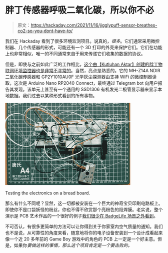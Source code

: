# 胖丁传感器呼吸二氧化碳，所以你不必

> 原文：<https://hackaday.com/2021/11/16/jigglypuff-sensor-breathes-co2-so-you-dont-have-to/>

我们在 Hackaday 看到了很多环境监测项目。说真的，*很多*。它们通常采用微控制器、几个传感器的形式，可能还有一个 3D 打印的外壳来保护它们。它们在功能上也非常相似，唯一的不同通常来自于用来传递它们收集的数据的协议。

但是，即使与之前如此广泛的工作相比，[这个由【Kutluhan Aktar】创建的胖丁物联网环境监控器也是非常不寻常的](https://hackaday.io/project/182586-jigglypuff-iot-carbon-dioxide-and-dust-monitor)。当然，亮点是熟悉的。它的 MH-Z14A NDIR 二氧化碳传感器和 GP2Y1010AU0F 光学灰尘探测器由支持 WiFi 的微控制器读取，这次是 Arduino Nano RP2040 Connect，最终通过 Telegram bot 向用户报告其发现。该单元上甚至有一个通用的 SSD1306 有机发光二极管显示器来显示本地数据。我们过去以某种形式看到的所有事物。

[![](img/ccc158908ae2de9773a29ff8249948ef.png)](https://hackaday.com/wp-content/uploads/2021/11/jigglyco2_detail.jpg)

Testing the electronics on a bread board.

那么有什么不同呢？显然，这一切都被安装在一个巨大的神奇宝贝印刷电路板上。即使你不是口袋妖怪的粉丝，你也不得不欣赏那个亮粉色的阻焊膜。老实说，整个演示是 PCB 艺术作品的一个很好的例子[我们很少在 BadgeLife 场景之外看到](https://hackaday.com/2018/08/20/badgelife-the-hardware-demoscene/)。

不可否认，有很多更简单的方法可以让你得到关于你家室内空气质量的通知。我们也不是说，从可靠性的角度来看，随意地将你的电子设备安装到一个设计成看起来像一个近 20 多年前的 Game Boy 游戏中的角色的 PCB 上一定是一个好主意。但是，如果你*要做这样的事情，那么这个项目肯定是一个要击败的。*